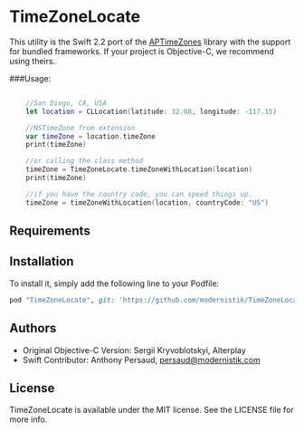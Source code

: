 # TimeZoneLocate

This utility is the Swift 2.2 port of the [APTimeZones](https://github.com/Alterplay/APTimeZones) library with the support for bundled frameworks. If your project is Objective-C, we recommend using theirs.


###Usage:

```swift

    //San Diego, CA, USA
    let location = CLLocation(latitude: 32.88, longitude: -117.15)

    //NSTimeZone from extension
    var timeZone = location.timeZone
    print(timeZone)

    //or calling the class method
    timeZone = TimeZoneLocate.timeZoneWithLocation(location)
    print(timeZone)

    //if you have the country code, you can speed things up.
    timeZone = timeZoneWithLocation(location, countryCode: "US")

```

## Requirements

## Installation

To install it, simply add the following line to your Podfile:

```ruby
pod "TimeZoneLocate", git: 'https://github.com/modernistik/TimeZoneLocate.git'
```

## Authors
 * Original Objective-C Version: Sergii Kryvoblotskyi, Alterplay
 * Swift Contributor: Anthony Persaud, persaud@modernistik.com

## License

TimeZoneLocate is available under the MIT license. See the LICENSE file for more info.
